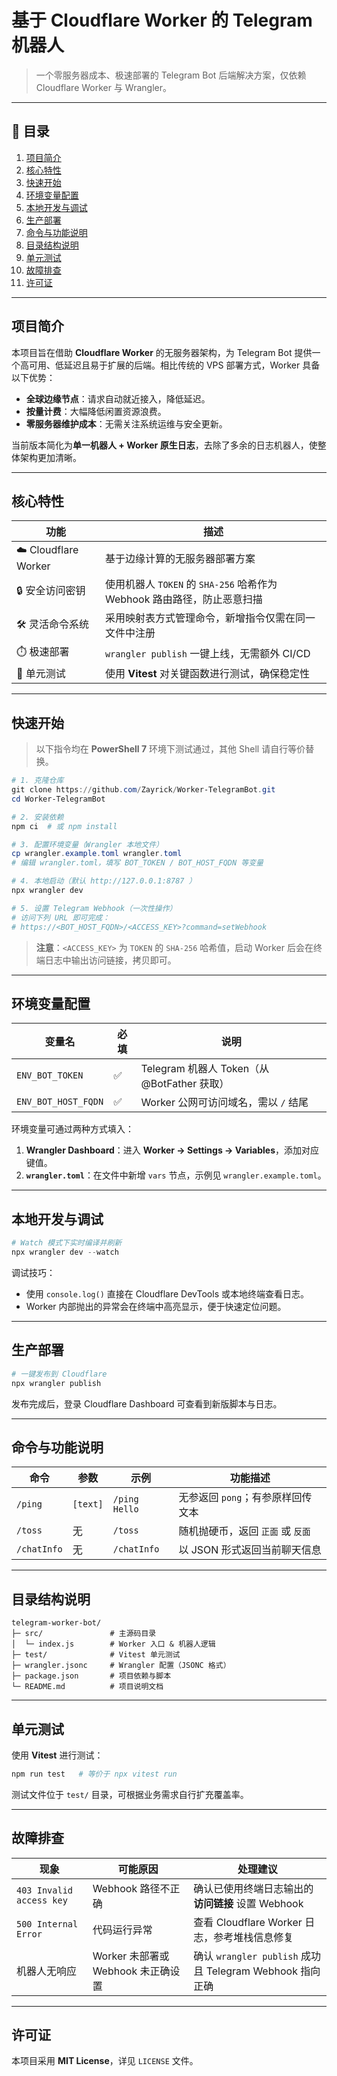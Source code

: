 # 基于 Cloudflare Worker 的 Telegram 机器人

> 一个零服务器成本、极速部署的 Telegram Bot 后端解决方案，仅依赖 Cloudflare Worker 与 Wrangler。

---

## 📑 目录

1. [项目简介](#项目简介)
2. [核心特性](#核心特性)
3. [快速开始](#快速开始)
4. [环境变量配置](#环境变量配置)
5. [本地开发与调试](#本地开发与调试)
6. [生产部署](#生产部署)
7. [命令与功能说明](#命令与功能说明)
8. [目录结构说明](#目录结构说明)
9. [单元测试](#单元测试)
10. [故障排查](#故障排查)
11. [许可证](#许可证)

---

## 项目简介

本项目旨在借助 **Cloudflare Worker** 的无服务器架构，为 Telegram Bot 提供一个高可用、低延迟且易于扩展的后端。相比传统的 VPS 部署方式，Worker 具备以下优势：

* **全球边缘节点**：请求自动就近接入，降低延迟。
* **按量计费**：大幅降低闲置资源浪费。
* **零服务器维护成本**：无需关注系统运维与安全更新。

当前版本简化为**单一机器人 + Worker 原生日志**，去除了多余的日志机器人，使整体架构更加清晰。

---

## 核心特性

| 功能 | 描述 |
| ---- | ---- |
| ☁️ Cloudflare Worker | 基于边缘计算的无服务器部署方案 |
| 🔒 安全访问密钥 | 使用机器人 `TOKEN` 的 `SHA-256` 哈希作为 Webhook 路由路径，防止恶意扫描 |
| 🛠️ 灵活命令系统 | 采用映射表方式管理命令，新增指令仅需在同一文件中注册 |
| ⏱️ 极速部署 | `wrangler publish` 一键上线，无需额外 CI/CD |
| 🧪 单元测试 | 使用 **Vitest** 对关键函数进行测试，确保稳定性 |

---

## 快速开始

> 以下指令均在 **PowerShell 7** 环境下测试通过，其他 Shell 请自行等价替换。

```powershell
# 1. 克隆仓库
git clone https://github.com/Zayrick/Worker-TelegramBot.git
cd Worker-TelegramBot

# 2. 安装依赖
npm ci  # 或 npm install

# 3. 配置环境变量（Wrangler 本地文件）
cp wrangler.example.toml wrangler.toml
# 编辑 wrangler.toml，填写 BOT_TOKEN / BOT_HOST_FQDN 等变量

# 4. 本地启动（默认 http://127.0.0.1:8787 ）
npx wrangler dev

# 5. 设置 Telegram Webhook（一次性操作）
# 访问下列 URL 即可完成：
# https://<BOT_HOST_FQDN>/<ACCESS_KEY>?command=setWebhook
```

> **注意**：`<ACCESS_KEY>` 为 `TOKEN` 的 `SHA-256` 哈希值，启动 Worker 后会在终端日志中输出访问链接，拷贝即可。

---

## 环境变量配置

| 变量名 | 必填 | 说明 |
| ------ | ---- | ---- |
| `ENV_BOT_TOKEN` | ✅ | Telegram 机器人 Token（从 @BotFather 获取） |
| `ENV_BOT_HOST_FQDN` | ✅ | Worker 公网可访问域名，需以 `/` 结尾 |

环境变量可通过两种方式填入：

1. **Wrangler Dashboard**：进入 **Worker → Settings → Variables**，添加对应键值。
2. **`wrangler.toml`**：在文件中新增 `vars` 节点，示例见 `wrangler.example.toml`。

---

## 本地开发与调试

```powershell
# Watch 模式下实时编译并刷新
npx wrangler dev --watch
```

调试技巧：

* 使用 `console.log()` 直接在 Cloudflare DevTools 或本地终端查看日志。
* Worker 内部抛出的异常会在终端中高亮显示，便于快速定位问题。

---

## 生产部署

```powershell
# 一键发布到 Cloudflare
npx wrangler publish
```

发布完成后，登录 Cloudflare Dashboard 可查看到新版脚本与日志。

---

## 命令与功能说明

| 命令 | 参数 | 示例 | 功能描述 |
| ---- | ---- | ---- | -------- |
| `/ping` | `[text]` | `/ping Hello` | 无参返回 `pong`；有参原样回传文本 |
| `/toss` | 无 | `/toss` | 随机抛硬币，返回 `正面` 或 `反面` |
| `/chatInfo` | 无 | `/chatInfo` | 以 JSON 形式返回当前聊天信息 |

---

## 目录结构说明

```text
telegram-worker-bot/
├─ src/               # 主源码目录
│  └─ index.js        # Worker 入口 & 机器人逻辑
├─ test/              # Vitest 单元测试
├─ wrangler.jsonc     # Wrangler 配置（JSONC 格式）
├─ package.json       # 项目依赖与脚本
└─ README.md          # 项目说明文档
```

---

## 单元测试

使用 **Vitest** 进行测试：

```powershell
npm run test   # 等价于 npx vitest run
```

测试文件位于 `test/` 目录，可根据业务需求自行扩充覆盖率。

---

## 故障排查

| 现象 | 可能原因 | 处理建议 |
| ---- | -------- | -------- |
| `403 Invalid access key` | Webhook 路径不正确 | 确认已使用终端日志输出的 **访问链接** 设置 Webhook |
| `500 Internal Error` | 代码运行异常 | 查看 Cloudflare Worker 日志，参考堆栈信息修复 |
| 机器人无响应 | Worker 未部署或 Webhook 未正确设置 | 确认 `wrangler publish` 成功且 Telegram Webhook 指向正确 |

---

## 许可证

本项目采用 **MIT License**，详见 `LICENSE` 文件。
